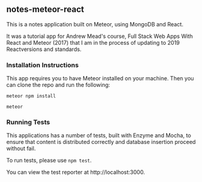 ## notes-meteor-react

This is a notes application built on Meteor, using MongoDB and React.

It was a tutorial app for Andrew Mead's course, Full Stack Web Apps With React
and Meteor (2017) that I am in the process of updating to 2019 Reactversions and standards. 

### Installation Instructions

This app requires you to have Meteor installed on your machine. Then you can
clone the repo and run the following:

`meteor npm install`

`meteor`

### Running Tests

This applications has a number of tests, built with Enzyme and Mocha, to ensure that content is distributed correctly and database insertion proceed without fail. 

To run tests, please use `npm test`. 

You can view the test reporter at http://localhost:3000.
